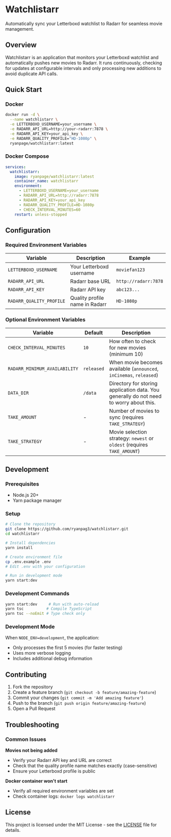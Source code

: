 # Watchlistarr

Automatically sync your Letterboxd watchlist to Radarr for seamless movie management.

## Overview

Watchlistarr is an application that monitors your Letterboxd watchlist and automatically pushes new movies to Radarr. It runs continuously, checking for updates at configurable intervals and only processing new additions to avoid duplicate API calls.

## Quick Start

### Docker

```bash
docker run -d \
  --name watchlistarr \
  -e LETTERBOXD_USERNAME=your_username \
  -e RADARR_API_URL=http://your-radarr:7878 \
  -e RADARR_API_KEY=your_api_key \
  -e RADARR_QUALITY_PROFILE="HD-1080p" \
  ryanpage/watchlistarr:latest
```

### Docker Compose

```yaml
services:
  watchlistarr:
    image: ryanpage/watchlistarr:latest
    container_name: watchlistarr
    environment:
      - LETTERBOXD_USERNAME=your_username
      - RADARR_API_URL=http://radarr:7878
      - RADARR_API_KEY=your_api_key
      - RADARR_QUALITY_PROFILE=HD-1080p
      - CHECK_INTERVAL_MINUTES=60
    restart: unless-stopped
```

## Configuration

### Required Environment Variables

| Variable | Description | Example |
|----------|-------------|---------|
| `LETTERBOXD_USERNAME` | Your Letterboxd username | `moviefan123` |
| `RADARR_API_URL` | Radarr base URL | `http://radarr:7878` |
| `RADARR_API_KEY` | Radarr API key | `abc123...` |
| `RADARR_QUALITY_PROFILE` | Quality profile name in Radarr | `HD-1080p` |

### Optional Environment Variables

| Variable | Default | Description |
|----------|---------|-------------|
| `CHECK_INTERVAL_MINUTES` | `10` | How often to check for new movies (minimum 10) |
| `RADARR_MINIMUM_AVAILABILITY` | `released` | When movie becomes available (`announced`, `inCinemas`, `released`) |
| `DATA_DIR` | `/data` | Directory for storing application data. You generally do not need to worry about this. |
| `TAKE_AMOUNT` | - | Number of movies to sync (requires `TAKE_STRATEGY`) |
| `TAKE_STRATEGY` | - | Movie selection strategy: `newest` or `oldest` (requires `TAKE_AMOUNT`) |

## Development

### Prerequisites

- Node.js 20+
- Yarn package manager

### Setup

```bash
# Clone the repository
git clone https://github.com/ryanpag3/watchlistarr.git
cd watchlistarr

# Install dependencies
yarn install

# Create environment file
cp .env.example .env
# Edit .env with your configuration

# Run in development mode
yarn start:dev
```

### Development Commands

```bash
yarn start:dev     # Run with auto-reload
yarn tsc          # Compile TypeScript
yarn tsc --noEmit # Type check only
```

### Development Mode

When `NODE_ENV=development`, the application:
- Only processes the first 5 movies (for faster testing)
- Uses more verbose logging
- Includes additional debug information

## Contributing

1. Fork the repository
2. Create a feature branch (`git checkout -b feature/amazing-feature`)
3. Commit your changes (`git commit -m 'Add amazing feature'`)
4. Push to the branch (`git push origin feature/amazing-feature`)
5. Open a Pull Request

## Troubleshooting

### Common Issues

**Movies not being added**
- Verify your Radarr API key and URL are correct
- Check that the quality profile name matches exactly (case-sensitive)
- Ensure your Letterboxd profile is public

**Docker container won't start**
- Verify all required environment variables are set
- Check container logs: `docker logs watchlistarr`

## License

This project is licensed under the MIT License - see the [LICENSE](LICENSE) file for details.